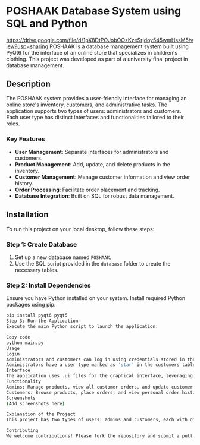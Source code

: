 # POSHAAK Database System using SQL and Python
https://drive.google.com/file/d/1pX8DtPOJobOOzKzeSrjdoy545wmHssM5/view?usp=sharing
POSHAAK is a database management system built using PyQt6 for the interface of an online store that specializes in children's clothing. This project was developed as part of a university final project in database management.

## Description

The POSHAAK system provides a user-friendly interface for managing an online store's inventory, customers, and administrative tasks. The application supports two types of users: administrators and customers. Each user type has distinct interfaces and functionalities tailored to their roles.

### Key Features

- **User Management**: Separate interfaces for administrators and customers.
- **Product Management**: Add, update, and delete products in the inventory.
- **Customer Management**: Manage customer information and view order history.
- **Order Processing**: Facilitate order placement and tracking.
- **Database Integration**: Built on SQL for robust data management.

## Installation

To run this project on your local desktop, follow these steps:

### Step 1: Create Database

1. Set up a new database named `POSHAAK`.
2. Use the SQL script provided in the `database` folder to create the necessary tables.

### Step 2: Install Dependencies

Ensure you have Python installed on your system. Install required Python packages using pip:

```sh
pip install pyqt6 pyqt5
Step 3: Run the Application
Execute the main Python script to launch the application:
```
```sh
Copy code
python main.py
Usage
Login
Administrators and customers can log in using credentials stored in the customers table.
Administrators have a user type marked as 'star' in the customers table.
Interface
The application uses .ui files for the graphical interface, leveraging both PyQt5 and PyQt6.
Functionality
Admins: Manage products, view all customer orders, and update customer information. The delete functionality for admins can be further expanded.
Customers: Browse products, place orders, and view personal order history.
Screenshots
(Add screenshots here)

Explanation of the Project
This project has two types of users: admins and customers, each with different interfaces. Admins have a user type marked as 'star' in the customers table. Feel free to log in with credentials from the customer table. The screens are .ui files, and the code uses both PyQt5 and PyQt6 in some places. The delete functionality can be expanded more for the admin.

Contributing
We welcome contributions! Please fork the repository and submit a pull request.

